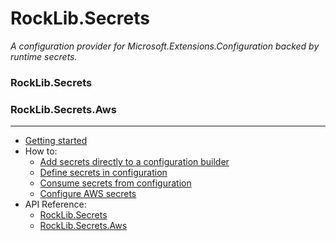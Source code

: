 # RockLib.Secrets

*A configuration provider for Microsoft.Extensions.Configuration backed by runtime secrets.*

### RockLib.Secrets

### RockLib.Secrets.Aws

---

- [Getting started](docs/GettingStarted.md)
- How to:
  - [Add secrets directly to a configuration builder](docs/ConfigurationBuilder.md)
  - [Define secrets in configuration](docs/Configuration.md)
  - [Consume secrets from configuration](docs/Usage.md)
  - [Configure AWS secrets](docs/AwsSecret.md)
- API Reference:
  - [RockLib.Secrets](https://www.nuget.org/packages/RockLib.Secrets)
  - [RockLib.Secrets.Aws](https://www.nuget.org/packages/RockLib.Secrets.Aws)
